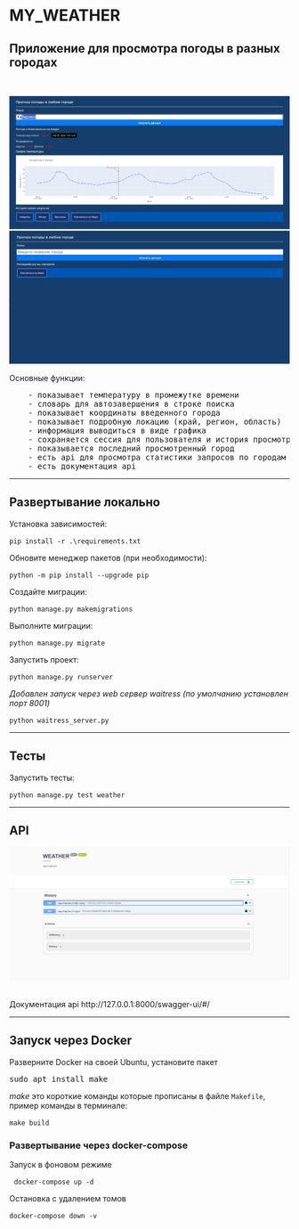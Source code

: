 # MY_WEATHER
<h2>Приложение для просмотра погоды в разных городах</h2><br/>

![weather](/image/weather.png)
<br>
![history](/image/history.png)
<br>

Основные функции:
<pre>
    - показывает температуру в промежутке времени
    - словарь для автозавершения в строке поиска
    - показывает координаты введенного города
    - показывает подробную локацию (край, регион, область)
    - информация выводиться в виде графика
    - сохраняется сессия для пользователя и история просмотра городов
    - показывается последний просмотренный город
    - есть api для просмотра статистики запросов по городам с ранжированием
    - есть документация api
</pre>
<hr/>

<h2>Развертывание локально</h2>
Установка зависимостей:

    pip install -r .\requirements.txt

Обновите менеджер пакетов (при необходимости):

    python -m pip install --upgrade pip

Создайте миграции:

    python manage.py makemigrations

Выполните миграции:

    python manage.py migrate

Запустить проект:

    python manage.py runserver
 
*Добавлен запуск через web сервер waitress (по умолчанию установлен порт 8001)*
    
    python waitress_server.py 

<hr/>
<h2>Тесты</h2>
Запустить тесты:

    python manage.py test weather

<hr/>
<h2>API</h2>

![API](/image/api.png)

<br>
Документация api http://127.0.0.1:8000/swagger-ui/#/
<hr/>
<h2>Запуск через Docker</h2>
Разверните Docker на своей Ubuntu, установите пакет <pre>sudo apt install make</pre>

*make* это короткие команды которые прописаны в файле `Makefile`, пример команды в терминале: <pre>`make build`</pre>

<h3>Развертывание через docker-compose</h3>

Запуск в фоновом режиме <pre> `docker-compose up -d` </pre>
Остановка с удалением томов <pre> `docker-compose down -v` </pre> 
